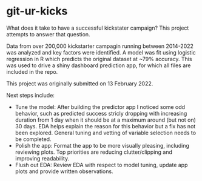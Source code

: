 # git-ur-kicks
What does it take to have a successful kickstater campaign? This project attempts to answer that question.

Data from over 200,000 kickstarter campagin running between 2014-2022 was analyzed and key factors were identified. A model was fit using logistic regression in R which predicts the original dataset at ~79% accuracy. This was used to drive a shiny dashboard prediction app, for which all files are included in the repo.

This project was originally submitted on 13 February 2022.

Next steps include:
* Tune the model: After building the predictor app I noticed some odd behavior, such as predicted success stricly dropping with increasing duration from 1 day when it should be at a maximum around (but not on) 30 days. EDA helps explain the reason for this behavior but a fix has not been explored. General tuning and vetting of variable selection needs to be completed.
*  Polish the app: Format the app to be more visually pleasing, including reviewing plots. Top priorities are reducing clutter/clipping and improving readability.
*  Flush out EDA: Review EDA with respect to model tuning, update app plots and provide written observations.
